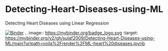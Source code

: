 # Detecting-Heart-Diseases-using-ML
Detecting Heart Diseases using Linear Regression 

[![Binder](https://mybinder.org/badge_logo.svg)](https://mybinder.org/v2/gh/sulaf2009/Detecting-Heart-Diseases-using-ML/main?urlpath=voila%2Frender%2FML-heart%20diseases.ipynb)
.. image:: https://mybinder.org/badge_logo.svg
 :target: https://mybinder.org/v2/gh/sulaf2009/Detecting-Heart-Diseases-using-ML/main?urlpath=voila%2Frender%2FML-heart%20diseases.ipynb
